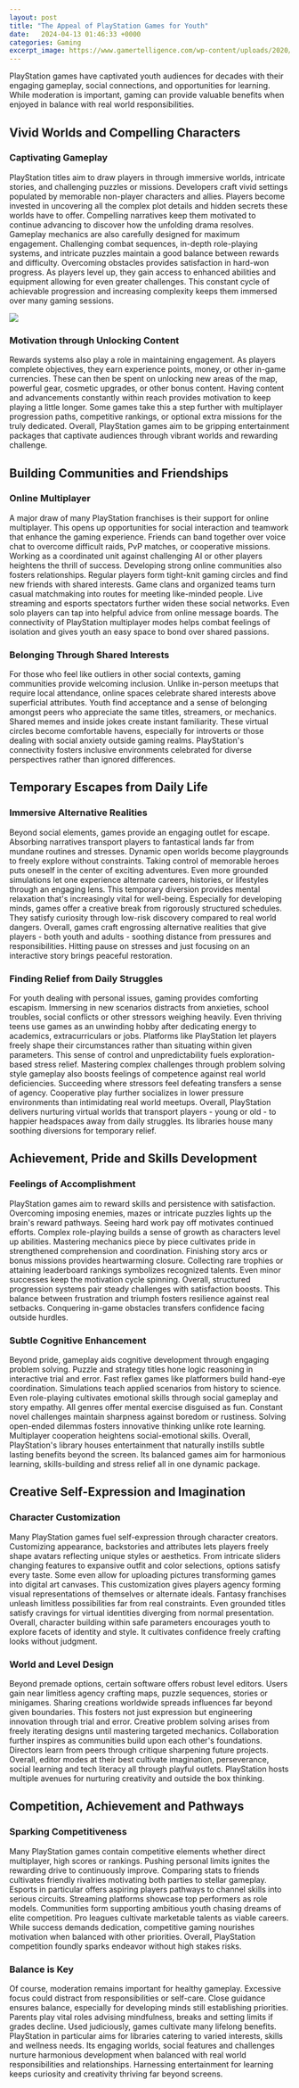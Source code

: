 ```yaml
---
layout: post
title: "The Appeal of PlayStation Games for Youth"
date:   2024-04-13 01:46:33 +0000
categories: Gaming
excerpt_image: https://www.gamertelligence.com/wp-content/uploads/2020/07/ps4-games-for-kids-featured.jpg
---
```


PlayStation games have captivated youth audiences for decades with their engaging gameplay, social connections, and opportunities for learning. While moderation is important, gaming can provide valuable benefits when enjoyed in balance with real world responsibilities.
## Vivid Worlds and Compelling Characters
### Captivating Gameplay
PlayStation titles aim to draw players in through immersive worlds, intricate stories, and challenging puzzles or missions. Developers craft vivid settings populated by memorable non-player characters and allies. Players become invested in uncovering all the complex plot details and hidden secrets these worlds have to offer. Compelling narratives keep them motivated to continue advancing to discover how the unfolding drama resolves. 
Gameplay mechanics are also carefully designed for maximum engagement. Challenging combat sequences, in-depth role-playing systems, and intricate puzzles maintain a good balance between rewards and difficulty. Overcoming obstacles provides satisfaction in hard-won progress. As players level up, they gain access to enhanced abilities and equipment allowing for even greater challenges. This constant cycle of achievable progression and increasing complexity keeps them immersed over many gaming sessions.

![](https://www.gamertelligence.com/wp-content/uploads/2020/07/ps4-games-for-kids-featured.jpg)
### Motivation through Unlocking Content
Rewards systems also play a role in maintaining engagement. As players complete objectives, they earn experience points, money, or other in-game currencies. These can then be spent on unlocking new areas of the map, powerful gear, cosmetic upgrades, or other bonus content. Having content and advancements constantly within reach provides motivation to keep playing a little longer. Some games take this a step further with multiplayer progression paths, competitive rankings, or optional extra missions for the truly dedicated. Overall, PlayStation games aim to be gripping entertainment packages that captivate audiences through vibrant worlds and rewarding challenge.
## Building Communities and Friendships
### Online Multiplayer
A major draw of many PlayStation franchises is their support for online multiplayer. This opens up opportunities for social interaction and teamwork that enhance the gaming experience. Friends can band together over voice chat to overcome difficult raids, PvP matches, or cooperative missions. Working as a coordinated unit against challenging AI or other players heightens the thrill of success.
Developing strong online communities also fosters relationships. Regular players form tight-knit gaming circles and find new friends with shared interests. Game clans and organized teams turn casual matchmaking into routes for meeting like-minded people. Live streaming and esports spectators further widen these social networks. Even solo players can tap into helpful advice from online message boards. The connectivity of PlayStation multiplayer modes helps combat feelings of isolation and gives youth an easy space to bond over shared passions.
### Belonging Through Shared Interests  
For those who feel like outliers in other social contexts, gaming communities provide welcoming inclusion. Unlike in-person meetups that require local attendance, online spaces celebrate shared interests above superficial attributes. Youth find acceptance and a sense of belonging amongst peers who appreciate the same titles, streamers, or mechanics. Shared memes and inside jokes create instant familiarity. These virtual circles become comfortable havens, especially for introverts or those dealing with social anxiety outside gaming realms. PlayStation's connectivity fosters inclusive environments celebrated for diverse perspectives rather than ignored differences.
## Temporary Escapes from Daily Life
### Immersive Alternative Realities
Beyond social elements, games provide an engaging outlet for escape. Absorbing narratives transport players to fantastical lands far from mundane routines and stresses. Dynamic open worlds become playgrounds to freely explore without constraints. Taking control of memorable heroes puts oneself in the center of exciting adventures. Even more grounded simulations let one experience alternate careers, histories, or lifestyles through an engaging lens. 
This temporary diversion provides mental relaxation that's increasingly vital for well-being. Especially for developing minds, games offer a creative break from rigorously structured schedules. They satisfy curiosity through low-risk discovery compared to real world dangers. Overall, games craft engrossing alternative realities that give players - both youth and adults - soothing distance from pressures and responsibilities. Hitting pause on stresses and just focusing on an interactive story brings peaceful restoration.
### Finding Relief from Daily Struggles
For youth dealing with personal issues, gaming provides comforting escapism. Immersing in new scenarios distracts from anxieties, school troubles, social conflicts or other stressors weighing heavily. Even thriving teens use games as an unwinding hobby after dedicating energy to academics, extracurriculars or jobs. Platforms like PlayStation let players freely shape their circumstances rather than situating within given parameters. This sense of control and unpredictability fuels exploration-based stress relief. 
Mastering complex challenges through problem solving style gameplay also boosts feelings of competence against real world deficiencies. Succeeding where stressors feel defeating transfers a sense of agency. Cooperative play further socializes in lower pressure environments than intimidating real world meetups. Overall, PlayStation delivers nurturing virtual worlds that transport players - young or old - to happier headspaces away from daily struggles. Its libraries house many soothing diversions for temporary relief.
## Achievement, Pride and Skills Development
### Feelings of Accomplishment 
PlayStation games aim to reward skills and persistence with satisfaction. Overcoming imposing enemies, mazes or intricate puzzles lights up the brain's reward pathways. Seeing hard work pay off motivates continued efforts. Complex role-playing builds a sense of growth as characters level up abilities. Mastering mechanics piece by piece cultivates pride in strengthened comprehension and coordination. 
Finishing story arcs or bonus missions provides heartwarming closure. Collecting rare trophies or attaining leaderboard rankings symbolizes recognized talents. Even minor successes keep the motivation cycle spinning. Overall, structured progression systems pair steady challenges with satisfaction boosts. This balance between frustration and triumph fosters resilience against real setbacks. Conquering in-game obstacles transfers confidence facing outside hurdles.
### Subtle Cognitive Enhancement
Beyond pride, gameplay aids cognitive development through engaging problem solving. Puzzle and strategy titles hone logic reasoning in interactive trial and error. Fast reflex games like platformers build hand-eye coordination. Simulations teach applied scenarios from history to science. Even role-playing cultivates emotional skills through social gameplay and story empathy. All genres offer mental exercise disguised as fun. 
Constant novel challenges maintain sharpness against boredom or rustiness. Solving open-ended dilemmas fosters innovative thinking unlike rote learning. Multiplayer cooperation heightens social-emotional skills. Overall, PlayStation's library houses entertainment that naturally instills subtle lasting benefits beyond the screen. Its balanced games aim for harmonious learning, skills-building and stress relief all in one dynamic package.
## Creative Self-Expression and Imagination
### Character Customization 
Many PlayStation games fuel self-expression through character creators. Customizing appearance, backstories and attributes lets players freely shape avatars reflecting unique styles or aesthetics. From intricate sliders changing features to expansive outfit and color selections, options satisfy every taste. Some even allow for uploading pictures transforming games into digital art canvases.
This customization gives players agency forming visual representations of themselves or alternate ideals. Fantasy franchises unleash limitless possibilities far from real constraints. Even grounded titles satisfy cravings for virtual identities diverging from normal presentation. Overall, character building within safe parameters encourages youth to explore facets of identity and style. It cultivates confidence freely crafting looks without judgment.
### World and Level Design
Beyond premade options, certain software offers robust level editors. Users gain near limitless agency crafting maps, puzzle sequences, stories or minigames. Sharing creations worldwide spreads influences far beyond given boundaries. This fosters not just expression but engineering innovation through trial and error. Creative problem solving arises from freely iterating designs until mastering targeted mechanics. 
Collaboration further inspires as communities build upon each other's foundations. Directors learn from peers through critique sharpening future projects. Overall, editor modes at their best cultivate imagination, perseverance, social learning and tech literacy all through playful outlets. PlayStation hosts multiple avenues for nurturing creativity and outside the box thinking.
## Competition, Achievement and Pathways
### Sparking Competitiveness 
Many PlayStation games contain competitive elements whether direct multiplayer, high scores or rankings. Pushing personal limits ignites the rewarding drive to continuously improve. Comparing stats to friends cultivates friendly rivalries motivating both parties to stellar gameplay. 
Esports in particular offers aspiring players pathways to channel skills into serious circuits. Streaming platforms showcase top performers as role models. Communities form supporting ambitious youth chasing dreams of elite competition. Pro leagues cultivate marketable talents as viable careers. While success demands dedication, competitive gaming nourishes motivation when balanced with other priorities. Overall, PlayStation competition foundly sparks endeavor without high stakes risks.
### Balance is Key
Of course, moderation remains important for healthy gameplay. Excessive focus could distract from responsibilities or self-care. Close guidance ensures balance, especially for developing minds still establishing priorities. Parents play vital roles advising mindfulness, breaks and setting limits if grades decline. 
Used judiciously, games cultivate many lifelong benefits. PlayStation in particular aims for libraries catering to varied interests, skills and wellness needs. Its engaging worlds, social features and challenges nurture harmonious development when balanced with real world responsibilities and relationships. Harnessing entertainment for learning keeps curiosity and creativity thriving far beyond screens.